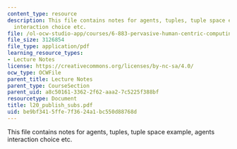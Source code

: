 ```yaml
---
content_type: resource
description: This file contains notes for agents, tuples, tuple space example, agents
  interaction choice etc.
file: /ol-ocw-studio-app/courses/6-883-pervasive-human-centric-computing-sma-5508-spring-2006/be9bf3415ffe7f3624a1bc550d88768d_l20_publish_subs.pdf
file_size: 3126854
file_type: application/pdf
learning_resource_types:
- Lecture Notes
license: https://creativecommons.org/licenses/by-nc-sa/4.0/
ocw_type: OCWFile
parent_title: Lecture Notes
parent_type: CourseSection
parent_uid: a8c50161-3362-2f62-aaa2-7c5225f388bf
resourcetype: Document
title: l20_publish_subs.pdf
uid: be9bf341-5ffe-7f36-24a1-bc550d88768d
---
```

This file contains notes for agents, tuples, tuple space example, agents interaction choice etc.